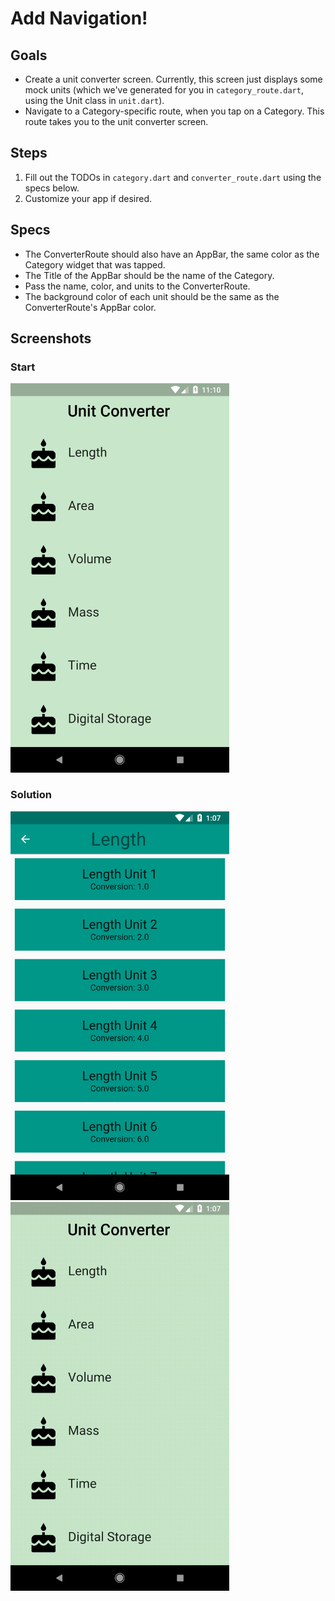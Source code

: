 # Add Navigation!

## Goals
 - Create a unit converter screen. Currently, this screen just displays some mock units (which we've generated for you in `category_route.dart`, using the Unit class in `unit.dart`).
 - Navigate to a Category-specific route, when you tap on a Category. This route takes you to the unit converter screen.

## Steps
 1. Fill out the TODOs in `category.dart` and `converter_route.dart` using the specs below.
 2. Customize your app if desired.

## Specs
 - The ConverterRoute should also have an AppBar, the same color as the Category widget that was tapped.
 - The Title of the AppBar should be the name of the Category.
 - Pass the name, color, and units to the ConverterRoute.
 - The background color of each unit should be the same as the ConverterRoute's AppBar color.

## Screenshots

### Start
<img src='../../screenshots/04_navigation.png' width='350'>

### Solution
<img src='../../screenshots/04_navigation_2.png' width='350'><img src='../../screenshots/04_navigation_3.gif' width='350'>
